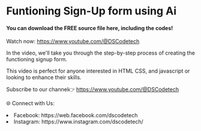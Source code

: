 # Funtioning Sign-Up form using Ai

<h4>You can download the FREE source file here, including the codes!</h4>

Watch now: https://www.youtube.com/@DSCodetech

<p>In the video, we'll take you through the step-by-step process of creating the functioning signup form.

This video is perfect for anyone interested in HTML CSS, and javascript or looking to enhance their skills.</p>

Subscribe to our channel👉 https://www.youtube.com/@DSCodetech


🌐 Connect with Us:

<li>Facebook: https://web.facebook.com/dscodetech</li>
<li>Instagram: https://www.instagram.com/dscodetech/</li>
